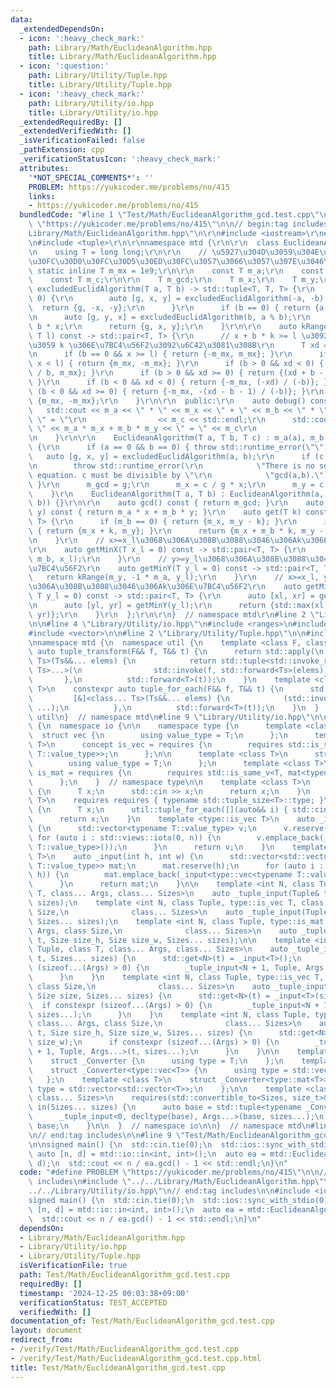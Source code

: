 ```yaml
---
data:
  _extendedDependsOn:
  - icon: ':heavy_check_mark:'
    path: Library/Math/EuclideanAlgorithm.hpp
    title: Library/Math/EuclideanAlgorithm.hpp
  - icon: ':question:'
    path: Library/Utility/Tuple.hpp
    title: Library/Utility/Tuple.hpp
  - icon: ':heavy_check_mark:'
    path: Library/Utility/io.hpp
    title: Library/Utility/io.hpp
  _extendedRequiredBy: []
  _extendedVerifiedWith: []
  _isVerificationFailed: false
  _pathExtension: cpp
  _verificationStatusIcon: ':heavy_check_mark:'
  attributes:
    '*NOT_SPECIAL_COMMENTS*': ''
    PROBLEM: https://yukicoder.me/problems/no/415
    links:
    - https://yukicoder.me/problems/no/415
  bundledCode: "#line 1 \"Test/Math/EuclideanAlgorithm_gcd.test.cpp\"\n#define PROBLEM\
    \ \"https://yukicoder.me/problems/no/415\"\n\n// begin:tag includes\n#line 2 \"\
    Library/Math/EuclideanAlgorithm.hpp\"\n\r\n#include <iostream>\r\n#include <numeric>\r\
    \n#include <tuple>\r\n\r\nnamespace mtd {\r\n\r\n  class EuclideanAlgorithm {\r\
    \n    using T = long long;\r\n\r\n    // \u5927\u304D\u3059\u304E\u308B\u3068\u30AA\
    \u30FC\u30D0\u30FC\u30D5\u30ED\u30FC\u3057\u3066\u3057\u307E\u3046\r\n    const\
    \ static inline T m_mx = 1e9;\r\n\r\n    const T m_a;\r\n    const T m_b;\r\n\
    \    const T m_c;\r\n\r\n    T m_gcd;\r\n    T m_x;\r\n    T m_y;\r\n\r\n    auto\
    \ excludedEuclidAlgorithm(T a, T b) -> std::tuple<T, T, T> {\r\n      if (a <\
    \ 0) {\r\n        auto [g, x, y] = excludedEuclidAlgorithm(-a, -b);\r\n      \
    \  return {g, -x, -y};\r\n      }\r\n      if (b == 0) { return {a, 1, 0}; }\r\
    \n      auto [g, y, x] = excludedEuclidAlgorithm(b, a % b);\r\n      y -= a /\
    \ b * x;\r\n      return {g, x, y};\r\n    }\r\n\r\n    auto kRange(T x, T b,\
    \ T l) const -> std::pair<T, T> {\r\n      // x + b * k >= l \u3092\u6E80\u305F\
    \u3059 k \u306E\u7BC4\u56F2\u3092\u6C42\u3081\u308B\r\n      T xd = (l - x);\r\
    \n      if (b == 0 && x >= l) { return {-m_mx, m_mx}; }\r\n      if (b == 0 &&\
    \ x < l) { return {m_mx, -m_mx}; }\r\n      if (b > 0 && xd < 0) { return {xd\
    \ / b, m_mx}; }\r\n      if (b > 0 && xd >= 0) { return {(xd + b - 1) / b, m_mx};\
    \ }\r\n      if (b < 0 && xd < 0) { return {-m_mx, (-xd) / (-b)}; }\r\n      if\
    \ (b < 0 && xd >= 0) { return {-m_mx, -(xd - b - 1) / (-b)}; }\r\n      return\
    \ {m_mx, -m_mx};\r\n    }\r\n\r\n  public:\r\n    auto debug() const {\r\n   \
    \   std::cout << m_a << \" * \" << m_x << \" + \" << m_b << \" * \" << m_y <<\
    \ \" = \"\r\n                << m_c << std::endl;\r\n      std::cout << \"calc:\
    \ \" << m_a * m_x + m_b * m_y << \" = \" << m_c\r\n                << std::endl;\r\
    \n    }\r\n\r\n    EuclideanAlgorithm(T a, T b, T c) : m_a(a), m_b(b), m_c(c)\
    \ {\r\n      if (a == 0 && b == 0) { throw std::runtime_error(\"\"); }\r\n   \
    \   auto [g, x, y] = excludedEuclidAlgorithm(a, b);\r\n      if (c % g > 0) {\r\
    \n        throw std::runtime_error(\r\n            \"There is no solution to the\
    \ equation. c must be divisible by \"\r\n            \"gcd(a,b).\");\r\n     \
    \ }\r\n      m_gcd = g;\r\n      m_x = c / g * x;\r\n      m_y = c / g * y;\r\n\
    \    }\r\n    EuclideanAlgorithm(T a, T b) : EuclideanAlgorithm(a, b, std::gcd(a,\
    \ b)) {}\r\n\r\n    auto gcd() const { return m_gcd; }\r\n    auto get(T x, T\
    \ y) const { return m_a * x + m_b * y; }\r\n    auto get(T k) const -> std::pair<T,\
    \ T> {\r\n      if (m_b == 0) { return {m_x, m_y - k}; }\r\n      if (m_a == 0)\
    \ { return {m_x + k, m_y}; }\r\n      return {m_x + m_b * k, m_y - m_a * k};\r\
    \n    }\r\n    // x>=x_l\u3068\u306A\u308B\u3088\u3046\u306Ak\u306E\u7BC4\u56F2\
    \r\n    auto getMinX(T x_l = 0) const -> std::pair<T, T> {\r\n      return kRange(m_x,\
    \ m_b, x_l);\r\n    }\r\n    // y>=y_l\u3068\u306A\u308B\u3088\u3046\u306Ak\u306E\
    \u7BC4\u56F2\r\n    auto getMinY(T y_l = 0) const -> std::pair<T, T> {\r\n   \
    \   return kRange(m_y, -1 * m_a, y_l);\r\n    }\r\n    // x>=x_l, y>=y_l\u3068\
    \u306A\u308B\u3088\u3046\u306Ak\u306E\u7BC4\u56F2\r\n    auto getMin(T x_l = 0,\
    \ T y_l = 0) const -> std::pair<T, T> {\r\n      auto [xl, xr] = getMinX(x_l);\r\
    \n      auto [yl, yr] = getMinY(y_l);\r\n      return {std::max(xl, yl), std::min(xr,\
    \ yr)};\r\n    }\r\n  };\r\n\r\n}  // namespace mtd\r\n#line 2 \"Library/Utility/io.hpp\"\
    \n\n#line 4 \"Library/Utility/io.hpp\"\n#include <ranges>\n#include <type_traits>\n\
    #include <vector>\n\n#line 2 \"Library/Utility/Tuple.hpp\"\n\n#include <functional>\n\
    \nnamespace mtd {\n  namespace util {\n    template <class F, class T>\n    constexpr\
    \ auto tuple_transform(F&& f, T&& t) {\n      return std::apply(\n          [&]<class...\
    \ Ts>(Ts&&... elems) {\n            return std::tuple<std::invoke_result_t<F&,\
    \ Ts>...>(\n                std::invoke(f, std::forward<Ts>(elems))...);\n   \
    \       },\n          std::forward<T>(t));\n    }\n    template <class F, class\
    \ T>\n    constexpr auto tuple_for_each(F&& f, T&& t) {\n      std::apply(\n \
    \         [&]<class... Ts>(Ts&&... elems) {\n            (std::invoke(f, std::forward<Ts>(elems)),\
    \ ...);\n          },\n          std::forward<T>(t));\n    }\n  }  // namespace\
    \ util\n}  // namespace mtd\n#line 9 \"Library/Utility/io.hpp\"\n\nnamespace mtd\
    \ {\n  namespace io {\n\n    namespace type {\n      template <class T>\n    \
    \  struct vec {\n        using value_type = T;\n      };\n      template <class\
    \ T>\n      concept is_vec = requires {\n        requires std::is_same_v<T, vec<typename\
    \ T::value_type>>;\n      };\n\n      template <class T>\n      struct mat {\n\
    \        using value_type = T;\n      };\n      template <class T>\n      concept\
    \ is_mat = requires {\n        requires std::is_same_v<T, mat<typename T::value_type>>;\n\
    \      };\n    }  // namespace type\n\n    template <class T>\n    auto _input()\
    \ {\n      T x;\n      std::cin >> x;\n      return x;\n    }\n    template <typename\
    \ T>\n    requires requires { typename std::tuple_size<T>::type; }\n    auto _input()\
    \ {\n      T x;\n      util::tuple_for_each([](auto&& i) { std::cin >> i; }, x);\n\
    \      return x;\n    }\n    template <type::is_vec T>\n    auto _input(int n)\
    \ {\n      std::vector<typename T::value_type> v;\n      v.reserve(n);\n     \
    \ for (auto i : std::views::iota(0, n)) {\n        v.emplace_back(_input<typename\
    \ T::value_type>());\n      }\n      return v;\n    }\n    template <type::is_mat\
    \ T>\n    auto _input(int h, int w) {\n      std::vector<std::vector<typename\
    \ T::value_type>> mat;\n      mat.reserve(h);\n      for (auto i : std::views::iota(0,\
    \ h)) {\n        mat.emplace_back(_input<type::vec<typename T::value_type>>(w));\n\
    \      }\n      return mat;\n    }\n\n    template <int N, class Tuple, class\
    \ T, class... Args, class... Sizes>\n    auto _tuple_input(Tuple& t, Sizes...\
    \ sizes);\n    template <int N, class Tuple, type::is_vec T, class... Args, class\
    \ Size,\n              class... Sizes>\n    auto _tuple_input(Tuple& t, Size size,\
    \ Sizes... sizes);\n    template <int N, class Tuple, type::is_mat T, class...\
    \ Args, class Size,\n              class... Sizes>\n    auto _tuple_input(Tuple&\
    \ t, Size size_h, Size size_w, Sizes... sizes);\n\n    template <int N, class\
    \ Tuple, class T, class... Args, class... Sizes>\n    auto _tuple_input(Tuple&\
    \ t, Sizes... sizes) {\n      std::get<N>(t) = _input<T>();\n      if constexpr\
    \ (sizeof...(Args) > 0) {\n        _tuple_input<N + 1, Tuple, Args...>(t, sizes...);\n\
    \      }\n    }\n    template <int N, class Tuple, type::is_vec T, class... Args,\
    \ class Size,\n              class... Sizes>\n    auto _tuple_input(Tuple& t,\
    \ Size size, Sizes... sizes) {\n      std::get<N>(t) = _input<T>(size);\n    \
    \  if constexpr (sizeof...(Args) > 0) {\n        _tuple_input<N + 1, Tuple, Args...>(t,\
    \ sizes...);\n      }\n    }\n    template <int N, class Tuple, type::is_mat T,\
    \ class... Args, class Size,\n              class... Sizes>\n    auto _tuple_input(Tuple&\
    \ t, Size size_h, Size size_w, Sizes... sizes) {\n      std::get<N>(t) = _input<T>(size_h,\
    \ size_w);\n      if constexpr (sizeof...(Args) > 0) {\n        _tuple_input<N\
    \ + 1, Tuple, Args...>(t, sizes...);\n      }\n    }\n\n    template <class T>\n\
    \    struct _Converter {\n      using type = T;\n    };\n    template <class T>\n\
    \    struct _Converter<type::vec<T>> {\n      using type = std::vector<T>;\n \
    \   };\n    template <class T>\n    struct _Converter<type::mat<T>> {\n      using\
    \ type = std::vector<std::vector<T>>;\n    };\n\n    template <class... Args,\
    \ class... Sizes>\n    requires(std::convertible_to<Sizes, size_t>&&...) auto\
    \ in(Sizes... sizes) {\n      auto base = std::tuple<typename _Converter<Args>::type...>();\n\
    \      _tuple_input<0, decltype(base), Args...>(base, sizes...);\n      return\
    \ base;\n    }\n\n  }  // namespace io\n\n}  // namespace mtd\n#line 6 \"Test/Math/EuclideanAlgorithm_gcd.test.cpp\"\
    \n// end:tag includes\n\n#line 9 \"Test/Math/EuclideanAlgorithm_gcd.test.cpp\"\
    \n\nsigned main() {\n  std::cin.tie(0);\n  std::ios::sync_with_stdio(0);\n\n \
    \ auto [n, d] = mtd::io::in<int, int>();\n  auto ea = mtd::EuclideanAlgorithm(n,\
    \ d);\n  std::cout << n / ea.gcd() - 1 << std::endl;\n}\n"
  code: "#define PROBLEM \"https://yukicoder.me/problems/no/415\"\n\n// begin:tag\
    \ includes\n#include \"../../Library/Math/EuclideanAlgorithm.hpp\"\n#include \"\
    ../../Library/Utility/io.hpp\"\n// end:tag includes\n\n#include <iostream>\n\n\
    signed main() {\n  std::cin.tie(0);\n  std::ios::sync_with_stdio(0);\n\n  auto\
    \ [n, d] = mtd::io::in<int, int>();\n  auto ea = mtd::EuclideanAlgorithm(n, d);\n\
    \  std::cout << n / ea.gcd() - 1 << std::endl;\n}\n"
  dependsOn:
  - Library/Math/EuclideanAlgorithm.hpp
  - Library/Utility/io.hpp
  - Library/Utility/Tuple.hpp
  isVerificationFile: true
  path: Test/Math/EuclideanAlgorithm_gcd.test.cpp
  requiredBy: []
  timestamp: '2024-12-25 00:03:38+09:00'
  verificationStatus: TEST_ACCEPTED
  verifiedWith: []
documentation_of: Test/Math/EuclideanAlgorithm_gcd.test.cpp
layout: document
redirect_from:
- /verify/Test/Math/EuclideanAlgorithm_gcd.test.cpp
- /verify/Test/Math/EuclideanAlgorithm_gcd.test.cpp.html
title: Test/Math/EuclideanAlgorithm_gcd.test.cpp
---
```

